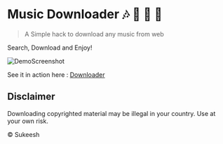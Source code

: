 #  Music Downloader :notes: :musical_score: :trumpet: :violin:

> A Simple hack to download any music from web

Search, Download and Enjoy!

![DemoScreenshot](http://i.imgur.com/IUXoaPF.png)

See it in action here : [Downloader](http://sukeesh.tech)

## Disclaimer
Downloading copyrighted material may be illegal in your country. Use at your own risk.

© Sukeesh
